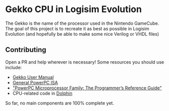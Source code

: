 # Gekko CPU in Logisim Evolution
The Gekko is the name of the processor used in the Nintendo GameCube. The goal of this project is to recreate it as best as possible in Logisim Evolution (and hopefully be able to make some nice Verilog or VHDL files)

## Contributing
Open a PR and help wherever is necessary! Some resources you should use include: 
- [Gekko User Manual](https://files.decomp.dev/GekkoUserManual.pdf)
- [General PowerPC ISA](https://files.decomp.dev/ppc_isa.pdf)
- ["PowerPC Microprocessor Family: The Programmer’s Reference Guide"](https://www.cebix.net/downloads/bebox/PRG.pdf)
- CPU-related code in [Dolphin](https://github.com/dolphin-emu/dolphin)

So far, no main components are 100% complete yet.

